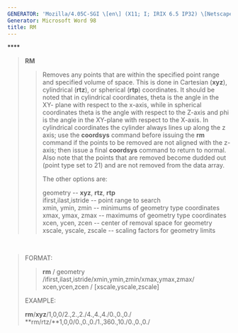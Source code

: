 ```yaml
---
GENERATOR: 'Mozilla/4.05C-SGI \[en\] (X11; I; IRIX 6.5 IP32) \[Netscape\]'
Generator: Microsoft Word 98
title: RM
---
```


**** 

> **RM**
>
> > Removes any points that are within the specified point range and
> > specified volume of space. This is done in Cartesian (**xyz**),
> > cylindrical (**rtz**), or spherical (**rtp**) coordinates. It should
> > be noted that in cylindrical coordinates, theta is the angle in the
> > XY- plane with respect to the x-axis, while in spherical coordinates
> > theta is the angle with respect to the Z-axis and phi is the angle
> > in the XY-plane with respect to the X-axis. In cylindrical
> > coordinates the cylinder always lines up along the z axis; use the
> > **coordsys** command before issuing the **rm** command if the points
> > to be removed are not aligned with the z-axis; then issue a final
> > **coordsys** command to return to normal. Also note that the points
> > that are removed become dudded out (point type set to 21) and are
> > not removed from the data array.
> >
> > The other options are:
> >
> > geometry -- **xyz**, **rtz**, **rtp**\
> > ifirst,ilast,istride -- point range to search\
> > xmin, ymin, zmin -- minimums of geometry type coordinates\
> > xmax, ymax, zmax -- maximums of geometry type coordinates\
> > xcen, ycen, zcen -- center of removal space for geometry\
> > xscale, yscale, zscale -- scaling factors for geometry limits

 

> FORMAT:
>
> > **rm** / geometry
> > /ifirst,ilast,istride/xmin,ymin,zmin/xmax,ymax,zmax/ xcen,ycen,zcen
> > / \[xscale,yscale,zscale\]
>
> EXAMPLE:
>
> **rm**/**xyz**/1,0,0/2.,2.,2./4.,4.,4./0.,0.,0./\
> **rm/rtz/**1,0,0/0.,0.,0./1.,360.,10./0.,0.,0./
